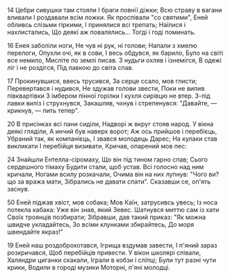 
14 Цебри сивушки там стояли
І браги повнії діжки;
Всю страву в вагани вливали
І роздавали всім ложки.
Як проспівали "со святими",
Еней обливсь слізьми гіркими,
І принялися всі трепать;
Наїлися і нахлистались,
Що деякі аж повалялись...
Тогді і годі поминать.

16 Енея заболіли ноги,
Не чув ні рук, ні голови;
Напали з хмелю перелоги,
Опухли очі, як в сови,
І весь обдувся, як барило,
Було на світі все немило,
Мисліте по землі писав.
З нудьги охляв і ізнемігся,
В одежі ліг і не роздігся,
Під лавкою до світа спав.

17 Прокинувшися, ввесь трусився,
За серце ссало, мов глисти;
Перевертався і нудився,
Не здужав голови звести,
Поки не випив півквартівки
З імбером пінної горілки
І кухля сирівцю не втер.
З-під лавки виліз і струхнувся,
Закашляв, чхнув і стрепенувся:
"Давайте, — крикнув, — пить тепер".

20 В присінках всі пани сиділи,
Надворі ж вкруг стояв народ.
У вікна деякі гляділи,
А инчий був наверх ворот;
Аж ось прийшов і перебієць,
Убраний так, як компанієць,
І звався молодець Дарес;
На кулаки став викликати
І перебійця визивати,
Кричав, опарений мов пес:

24 Знайшли Ентелла-сіромаху,
Що він під тином гарно спав;
Сього сердешного тімаху
Будити стали, щоб устав.
Всі голосно над ним кричали,
Ногами всилу розкачали,
Очима він на них лупнув:
"Чого ви? що за вража мати,
Зібрались не давати спати".
Сказавши се, оп'ять заснув.

50 Еней піджав хвіст, мов собака;
Мов Каїн, затрусивсь увесь;
Із носа потекла кабака:
Уже він знав, який Зевес.
Шатнувся миттю сам із хати
Своїх троянців позбирати;
Зібравши, дав такий приказ:
"Як можна швидче укладайтесь,
Зо всіми клунками збирайтесь,
До моря швендайте якраз!"


19 Еней наш роздоброхотався,
Ігрища вздумав завести,
І п'яний зараз розкричався,
Щоб перебійців привести.
У вікон школярі співали,
Халяндри циганки скакали,
Іграли в кобзи і сліпці;
Були тут разні чути крики,
Водили в городі музики
Моторні, п'яні молодці.
